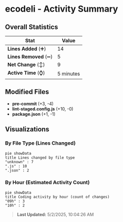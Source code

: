 # ecodeli - Activity Summary 

## Overall Statistics

| Stat                   | Value                                                             |
| ---------------------- | ----------------------------------------------------------------- |
| **Lines Added** (➕)   | 14                                          |
| **Lines Removed** (➖) | 5                                        |
| **Net Change** (↕)    | 9                |
| **Active Time** (⌚)   | 5 minutes |


## Modified Files
- **pre-commit** (+3, -4)
- **lint-staged.config.js** (+10, -0)
- **package.json** (+1, -1)

## Visualizations

### By File Type (Lines Changed)

```mermaid
pie showData
title Lines changed by file type
"unknown" : 7
".js" : 10
".json" : 2
```

### By Hour (Estimated Activity Count)

```mermaid
pie showData
title Coding activity by hour (count of changes)
"09h" : 3
"10h" : 2
```


> **Last Updated:** 5/2/2025, 10:04:26 AM
